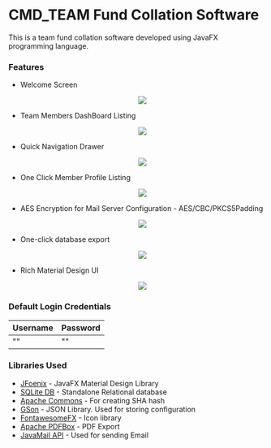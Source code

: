 # CMD_TEAM Fund Collation Software

This is a team fund collation software developed using JavaFX programming language.

### Features
* Welcome Screen
  <p align="center">
   <img src=https://imgur.com/xZYQdg6.png>
  </p>
* Team Members DashBoard Listing
  <p align="center">
   <img src=https://imgur.com/lII1HHP.png>
  </p>  
* Quick Navigation Drawer
  <p align="center">
   <img src=https://imgur.com/i4BKqSu.png>
  </p> 
* One Click Member Profile Listing
  <p align="center">
   <img src=https://imgur.com/FCspQMI.png>
  </p> 
* AES Encryption for Mail Server Configuration - AES/CBC/PKCS5Padding
  <p align="center">
   <img src=https://imgur.com/HlWuJr6.png>
  </p> 
* One-click database export
  <p align="center">
   <img src=https://imgur.com/t3xWalH.png>
  </p> 
* Rich Material Design UI
  <p align="center">
   <img src=https://imgur.com/uegvuwU.png>
  </p>  

### Default Login Credentials
| Username  | Password |
| ------------- | ------------- |
| ""  | ""  |

### Libraries Used
  * [JFoenix](https://github.com/jfoenixadmin/JFoenix) - JavaFX Material Design Library
  * [SQLite DB](https://www.sqlite.org/download.html) - Standalone Relational database
  * [Apache Commons](https://commons.apache.org/) - For creating SHA hash
  * [GSon](https://github.com/google/gson) - JSON Library. Used for storing configuration
  * [FontawesomeFX](https://bitbucket.org/Jerady/fontawesomefx) - Icon library
  * [Apache PDFBox](https://pdfbox.apache.org/) - PDF Export
  * [JavaMail API](http://www.oracle.com/technetwork/java/javamail/index.html) - Used for sending Email 
